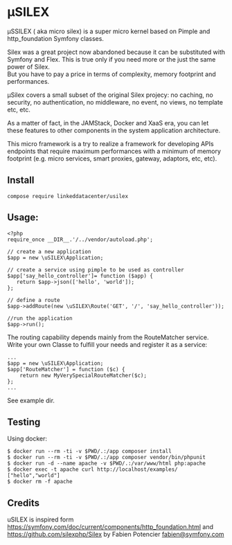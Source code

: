 # µSILEX
µSSILEX ( aka micro silex)  is a super micro kernel based on Pimple and http_foundation Symfony classes.

Silex was a great project now abandoned because it can be substituted with Symfony and Flex. This is true only if you need more or the just the same power of Silex.  
But you have to pay a price in terms of complexity, memory footprint and performances.

µSilex covers a small subset of the original Silex projecy: no caching, no security, no authentication, no middleware, no event, no views, no template etc, etc.

As a matter of fact, in the JAMStack, Docker and XaaS era, you can let these features to other components in the system application architecture.

This micro framework is a try to realize a framework for developing APIs endpoints 
that require maximum performances
with a minimum of memory footprint (e.g. micro services, smart proxies, gateway, adaptors, etc, etc).


## Install

`compose require linkeddatacenter/usilex`

## Usage:

```
<?php
require_once __DIR__.'/../vendor/autoload.php';

// create a new application
$app = new \uSILEX\Application;

// create a service using pimple to be used as controller
$app['say_hello_controller']= function ($app) {
   return $app->json(['hello', 'world']);
};

// define a route
$app->addRoute(new \uSILEX\Route('GET', '/', 'say_hello_controller'));

//run the application
$app->run();
```

The routing capability depends mainly from the RouteMatcher service. 
Write your own Classe to fulfill your needs and register it as a service:

```
...
$app = new \uSILEX\Application;
$app['RouteMatcher'] = function ($c) {
    return new MyVerySpecialRouteMatcher($c);
};
...
```

See example dir.

## Testing

Using docker:

	$ docker run --rm -ti -v $PWD/.:/app composer install
	$ docker run --rm -ti -v $PWD/.:/app composer vendor/bin/phpunit
	$ docker run -d --name apache -v $PWD/.:/var/www/html php:apache
	$ docker exec -t apache curl http://localhost/examples/
	["hello","world"]
	$ docker rm -f apache

## Credits

uSILEX is inspired form https://symfony.com/doc/current/components/http_foundation.html
and https://github.com/silexphp/Silex
by Fabien Potencier <fabien@symfony.com>
